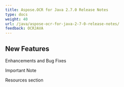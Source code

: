 ```yaml
---
title: Aspose.OCR for Java 2.7.0 Release Notes
type: docs
weight: 40
url: /java/aspose-ocr-for-java-2-7-0-release-notes/
feedback: OCRJAVA
---
```


## **New Features**
Enhancements and Bug Fixes

Important Note

Resources section
